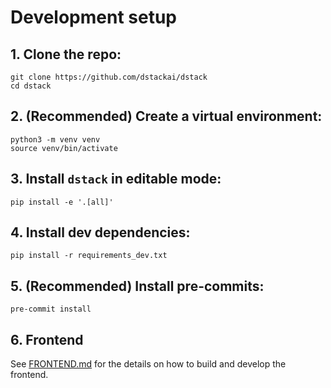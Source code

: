 # Development setup

## 1. Clone the repo:

```shell
git clone https://github.com/dstackai/dstack
cd dstack
```
   
## 2. (Recommended) Create a virtual environment:

```shell
python3 -m venv venv
source venv/bin/activate
```
   
## 3. Install `dstack` in editable mode:

```shell
pip install -e '.[all]'
```
   
## 4. Install dev dependencies:

```shell
pip install -r requirements_dev.txt
```
   
## 5. (Recommended) Install pre-commits:

```shell
pre-commit install
```

## 6. Frontend

See [FRONTEND.md](FRONTEND.md) for the details on how to build and develop the frontend.
